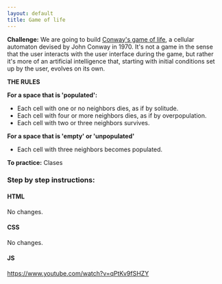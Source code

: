 ```yaml
---
layout: default
title: Game of life
---
```


**Challenge:** We are going to build [Conway's game of life](https://en.wikipedia.org/wiki/Conway%27s_Game_of_Life), a cellular automaton devised by John Conway in 1970. It's not a game in the sense that the user interacts with the user interface during the game, but rather it's more of an artificial intelligence that, starting with initial conditions set up by the user, evolves on its own.

**THE RULES**

**For a space that is 'populated':**
* Each cell with one or no neighbors dies, as if by solitude.
* Each cell with four or more neighbors dies, as if by overpopulation.
* Each cell with two or three neighbors survives.

**For a space that is 'empty' or 'unpopulated'**
* Each cell with three neighbors becomes populated.

**To practice:** Clases

### Step by step instructions:

#### HTML

No changes.

#### CSS

No changes.

#### JS

https://www.youtube.com/watch?v=qPtKv9fSHZY
